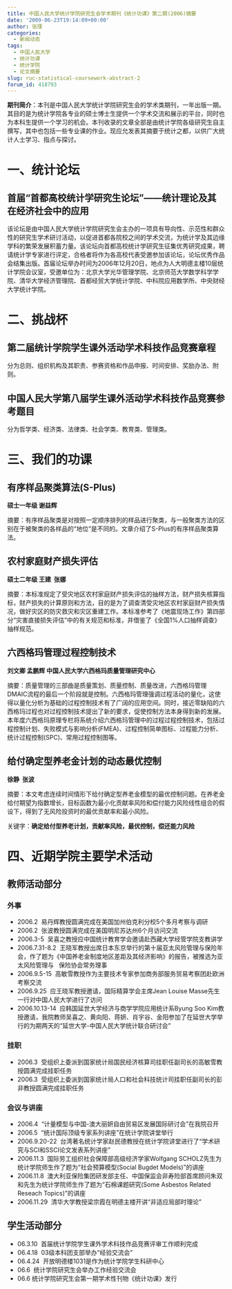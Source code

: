 ```yaml
---
title: 中国人民大学统计学院研究生会学术期刊《统计功课》第二期(2006)摘要
date: '2009-06-23T19:14:09+00:00'
author: 张璞
categories:
  - 新闻动态
tags:
  - 中国人民大学
  - 统计功课
  - 统计学院
  - 论文摘要
slug: ruc-statistical-coursework-abstract-2
forum_id: 418793
---
```


**期刊简介**：本刊是中国人民大学统计学院研究生会的学术类期刊，一年出版一期。其目的是为统计学院各专业的硕士博士生提供一个学术交流和展示的平台，同时也为本科生提供一个学习的机会。本刊收录的文章全部是由统计学院各级研究生自主撰写，其中也包括一些专业课的作业。现应允发表其摘要于统计之都，以供广大统计人士学习、指点与探讨。
<!--more-->

# 一、统计论坛

## 首届“首都高校统计学研究生论坛”——统计理论及其在经济社会中的应用

该论坛是由中国人民大学统计学院研究生会主办的一项具有导向性、示范性和群众性的研究生学术研讨活动，以促进首都各院校之间的学术交流，为统计学及其边缘学科的繁荣发展积蓄力量。该论坛向首都高校统计学研究生征集优秀研究成果，聘请统计学专家进行评定，合格者将作为各高校代表受邀参加该论坛，论坛优秀作品会结集出版。首届论坛举办时间为2006年12月20日，地点为人大明德主楼10层统计学院会议室，受邀单位为：北京大学光华管理学院、北京师范大学数学科学学院、清华大学经济管理院、首都经贸大学统计学院、中科院应用数学所、中央财经大学统计学院。

# 二、挑战杯

## 第二届统计学院学生课外活动学术科技作品竞赛章程

分为总则、组织机构及其职责、参赛资格和作品申报、时间安排、奖励办法、附则。

## 中国人民大学第八届学生课外活动学术科技作品竞赛参考题目

分为哲学类、经济类、法律类、社会学类、教育类、管理类。

# 三、我们的功课

## 有序样品聚类算法(S-Plus)

**硕士一年级 谢益辉**

摘要：有序样品聚类是对按照一定顺序排列的样品进行聚类，与一般聚类方法的区别在于被聚类的各样品的“地位”是不同的。文章介绍了S-Plus的有序样品聚类算法。

## 农村家庭财产损失评估

**硕士二年级 王建  张娜**

摘要：本标准规定了受灾地区农村家庭财产损失评估的抽样方法，财产损失核算指标，财产损失的计算原则和方法，目的是为了调查清受灾地区农村家庭财产损失情况，做好灾区的防灾救灾和灾区重建工作。本标准参考了《地震现场工作》第四部分“灾害直接损失评估”中的有关规范和标准，并借鉴了《全国1%人口抽样调查》抽样规范。

## 六西格玛管理过程控制技术

**刘文卿 孟鹏辉 中国人民大学六西格玛质量管理研究中心**

摘要：质量管理的三部曲是质量策划、质量控制、质量改进，六西格玛管理DMAIC流程的最后一个阶段就是控制。六西格玛管理强调过程活动的量化，这使得以量化分析为基础的过程控制技术有了广阔的应用空间。同时，接近零缺陷的六西格玛过程也对过程控制技术提出了新的要求，促使控制方法本身得到新的发展。本年度六西格玛原理专栏将系统介绍六西格玛管理中的过程过程控制技术，包括过程控制计划、失败模式与影响分析(FMEA)、过程控制简单图标、过程能力分析、统计过程控制(SPC)、常用过程控制图等。

## 给付确定型养老金计划的动态最优控制

**徐静  张波**

摘要：本文考虑连续时间情形下给付确定型养老金模型的最优控制问题。在养老金给付期望为指数增长，目标函数为最小化贡献率风险和偿付能力风险线性组合的假设下，得到了无风险投资时的最优贡献率和最小风险。

关键字：**确定给付型养老计划，贡献率风险，最优控制，偿还能力风险**

# 四、近期学院主要学术活动

## 教师活动部分

### 外事

* 2006.2  易丹辉教授圆满完成在美国加州伯克利分校5个多月考察与调研
* 2006.2  张波教授圆满完成在美国明尼苏达州6个月访问交流
* 2006.3-5  吴喜之教授应中国统计教育学会邀请赴西藏大学经管学院支教讲学
* 2006.7.31-8.2  王晓军教授出席日本东京举行的第十届亚太风险管理与保险年会，作了题为《中国养老金制度地区差距及其经济影响》的报告，被推选为亚太风险管理与   保险协会常务理事
* 2006.9.5-15  高敏雪教授作为主要技术专家参加商务部服务贸易考察团赴欧洲考察交流
* 2006.9.25  应王晓军教授邀请，国际精算学会主席Jean Louise Masse先生一行对中国人民大学进行了访问
* 2006.10.13-14  应韩国延世大学经济与商学学院应用统计系Byung Soo Kim教授邀请，我院教师吴喜之、黄向阳、蒋妍、肖宇谷、金阳参加了在延世大学举行的为期两天的“延世大学-中国人民大学统计联合研讨会”

### 挂职

* 2006.3  受组织上委派到国家统计局国民经济核算司挂职任副司长的高敏雪教授圆满完成挂职任务
* 2006.3  受组织上委派到国家统计局人口和社会科技统计司挂职任副司长的彭非教授圆满完成挂职任务

### 会议与讲座

* 2006.4  “计量模型与中国-澳大丽妍自由贸易区发展国际研讨会”在我院召开
* 2006.5  “统计国际顶级专家系列讲座”在统计学院讲堂举行
* 2006.9.20-22  台湾著名统计学家赵民德教授在统计学院讲堂进行了“学术研究与SCI和SSCI论文发表系列讲座”
* 2006.11.3  国际劳工组织社会保障部高级经济学家Wolfgang SCHOLZ先生为统计学院师生作了题为“社会预算模型(Social Bugdet Models)”的讲座
* 2006.11.8  澳大利亚保险集团研发部主任、中国保监会非寿险部首席顾问朱双和先生为统计学院师生作了题为“石棉课题研究(Some Asbestos Related Reseach Topics)”的讲座
* 2006.11.29  清华大学教授梁宗霞在明德主楼开讲“非适应局部时理论”

## 学生活动部分

* 06.3.10  首届统计学院学生课外学术科技作品竞赛评审工作顺利完成
* 06.4.18  03级本科团支部举办“经验交流会”
* 06.4.24  开放明德楼1031是作为统计学院学生科研中心
* 06.6  统计学院研究生会举办工作经验交流会
* 06.6 统计学院研究生会第一期学术性刊物《统计功课》发行
